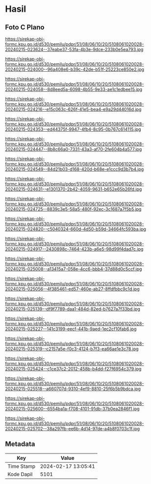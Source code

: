 # Hasil

## Foto C Plano

https://sirekap-obj-formc.kpu.go.id/d530/pemilu/pdpr/51/08/06/10/20/5108061020028-20240215-023624--37eabe37-53fa-4b3e-9dce-233b0e5ea793.jpg

https://sirekap-obj-formc.kpu.go.id/d530/pemilu/pdpr/51/08/06/10/20/5108061020028-20240215-024000--96a408e6-b39c-42de-b51f-25223ce850e2.jpg

https://sirekap-obj-formc.kpu.go.id/d530/pemilu/pdpr/51/08/06/10/20/5108061020028-20240215-024058--8d8eed5a-6098-4b55-9e33-ae1c1edbee15.jpg

https://sirekap-obj-formc.kpu.go.id/d530/pemilu/pdpr/51/08/06/10/20/5108061020028-20240215-024216--e15c063c-626f-41e5-bea4-e9a29d44016d.jpg

https://sirekap-obj-formc.kpu.go.id/d530/pemilu/pdpr/51/08/06/10/20/5108061020028-20240215-024353--ed44375f-9947-4fb4-8c95-0b767c614115.jpg

https://sirekap-obj-formc.kpu.go.id/d530/pemilu/pdpr/51/08/06/10/20/5108061020028-20240215-024447--8b8c66a0-7331-43a3-af70-2fe604b4a577.jpg

https://sirekap-obj-formc.kpu.go.id/d530/pemilu/pdpr/51/08/06/10/20/5108061020028-20240215-024549--84d21b03-d168-420d-b68e-e1ccc9d3b7b4.jpg

https://sirekap-obj-formc.kpu.go.id/d530/pemilu/pdpr/51/08/06/10/20/5108061020028-20240215-024631--e1301370-2b42-4059-9631-b652e65b26fd.jpg

https://sirekap-obj-formc.kpu.go.id/d530/pemilu/pdpr/51/08/06/10/20/5108061020028-20240215-024725--8839c3e5-58a5-480f-92ec-3c1687a7f5b5.jpg

https://sirekap-obj-formc.kpu.go.id/d530/pemilu/pdpr/51/08/06/10/20/5108061020028-20240215-024820--c5040324-660d-4d50-b59d-34664fc593ba.jpg

https://sirekap-obj-formc.kpu.go.id/d530/pemilu/pdpr/51/08/06/10/20/5108061020028-20240215-024917--2430898c-7464-423b-a6e5-98d99f4dad7c.jpg

https://sirekap-obj-formc.kpu.go.id/d530/pemilu/pdpr/51/08/06/10/20/5108061020028-20240215-025008--a13415a7-058e-4cc6-bbb4-37d88d0c5ccf.jpg

https://sirekap-obj-formc.kpu.go.id/d530/pemilu/pdpr/51/08/06/10/20/5108061020028-20240215-025056--4f385461-ed57-460e-ab27-8ffdfbbc9c1d.jpg

https://sirekap-obj-formc.kpu.go.id/d530/pemilu/pdpr/51/08/06/10/20/5108061020028-20240215-025139--df9f7789-daa1-484d-82ed-b7627a7f33bd.jpg

https://sirekap-obj-formc.kpu.go.id/d530/pemilu/pdpr/51/08/06/10/20/5108061020028-20240215-025227--141c3199-eecf-441b-9aed-1ec2cf10fab6.jpg

https://sirekap-obj-formc.kpu.go.id/d530/pemilu/pdpr/51/08/06/10/20/5108061020028-20240215-025319--c2157a5e-f0c3-4124-b7f3-ea66ae1e3c78.jpg

https://sirekap-obj-formc.kpu.go.id/d530/pemilu/pdpr/51/08/06/10/20/5108061020028-20240215-025424--c1ce37c2-2012-458b-b4dd-f27f6954c379.jpg

https://sirekap-obj-formc.kpu.go.id/d530/pemilu/pdpr/51/08/06/10/20/5108061020028-20240215-025518--a660707d-9310-4ef9-8810-25f6b5b9bdca.jpg

https://sirekap-obj-formc.kpu.go.id/d530/pemilu/pdpr/51/08/06/10/20/5108061020028-20240215-025600--6554ba1a-f708-4101-91db-37b0ea2846f1.jpg

https://sirekap-obj-formc.kpu.go.id/d530/pemilu/pdpr/51/08/06/10/20/5108061020028-20240215-025702--38a297fb-ee6b-4d14-97de-a4b8f0703c1f.jpg


## Metadata

| Key        | Value               |
| ---------- | ------------------- |
| Time Stamp | 2024-02-17 13:05:41 |
| Kode Dapil | 5101                |



